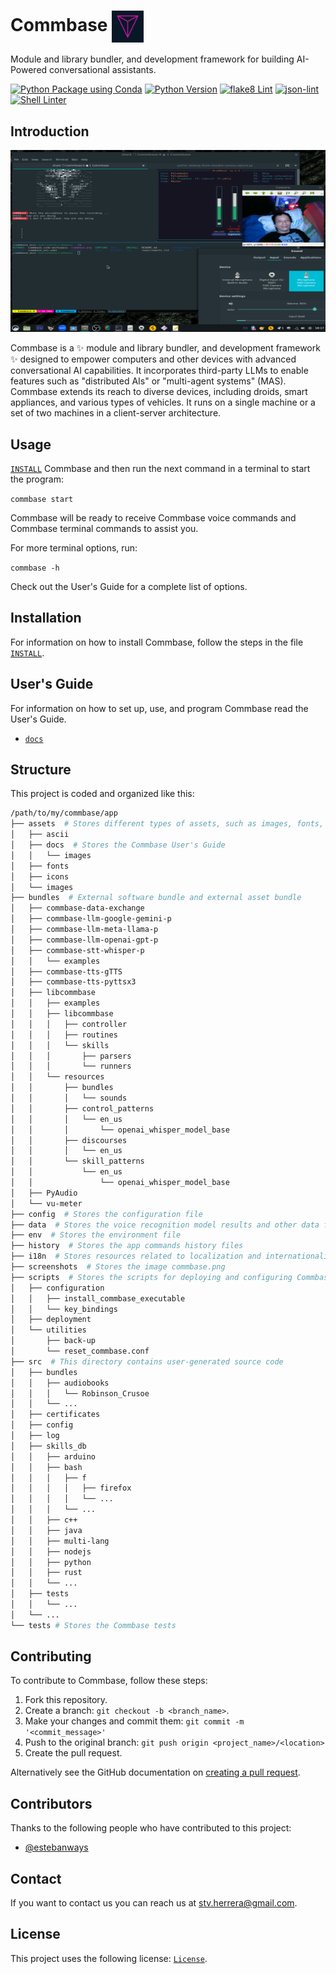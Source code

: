 # Commbase <img align="center" alt="Commbase" width="10%" src="./assets/docs/images/commbase.png" />

Module and library bundler, and development framework for building AI-Powered conversational assistants.

[![Python Package using Conda](https://github.com/mydroidandi/commbase/actions/workflows/python-package-conda.yml/badge.svg)](https://github.com/mydroidandi/commbase/actions/workflows/python-package-conda.yml)
[![Python Version](https://img.shields.io/badge/Python-3.10%20%7C%203.11%20%7C%203.12-blue)](https://img.shields.io/badge/python-3.10%20%7C%203.11%20%7C%203.12-blue)
[![flake8 Lint](https://github.com/mydroidandi/commbase/actions/workflows/python-flake8-lint.yml/badge.svg)](https://github.com/mydroidandi/commbase/actions/workflows/python-flake8-lint.yml)
[![json-lint](https://github.com/mydroidandi/commbase/actions/workflows/jq-json-lint.yml/badge.svg)](https://github.com/mydroidandi/commbase/actions/workflows/jq-json-lint.yml)
[![Shell Linter](https://github.com/mydroidandi/commbase/actions/workflows/shell-linter.yml/badge.svg)](https://github.com/mydroidandi/commbase/actions/workflows/shell-linter.yml)


## Introduction

<img alt="Commbase" src="./screenshots/commbase.png?raw=true" width="550" height="291" />

Commbase is a ✨ module and library bundler, and development framework ✨ designed to empower computers and other devices with advanced conversational AI capabilities. It incorporates third-party LLMs to enable features such as  "distributed AIs" or "multi-agent systems" (MAS).  Commbase extends its reach to diverse devices, including droids, smart appliances, and various types of vehicles. It runs on a single machine or a set of two machines in a client-server architecture.

## Usage

[`INSTALL`](./INSTALL) Commbase and then run the next command in a terminal to start the program:

`commbase start`

Commbase will be ready to receive Commbase voice commands and Commbase terminal commands to assist you.

For more terminal options, run:

`commbase -h`

Check out the User's Guide for a complete list of options.

## Installation

For information on how to install Commbase, follow the steps in the file [`INSTALL`](./INSTALL).

## User's Guide

For information on how to set up, use, and program Commbase read the User's Guide.

* [`docs`](/assets/docs) 

## Structure

This project is coded and organized like this:

```sh
/path/to/my/commbase/app
├── assets  # Stores different types of assets, such as images, fonts, and ASCII art
│   ├── ascii
│   ├── docs  # Stores the Commbase User's Guide
│   │   └── images
│   ├── fonts
│   ├── icons
│   └── images
├── bundles  # External software bundle and external asset bundle
│   ├── commbase-data-exchange
│   ├── commbase-llm-google-gemini-p
│   ├── commbase-llm-meta-llama-p
│   ├── commbase-llm-openai-gpt-p
│   ├── commbase-stt-whisper-p
│   │   └── examples
│   ├── commbase-tts-gTTS
│   ├── commbase-tts-pyttsx3
│   ├── libcommbase
│   │   ├── examples
│   │   ├── libcommbase
│   │   │   ├── controller
│   │   │   ├── routines
│   │   │   └── skills
│   │   │       ├── parsers
│   │   │       └── runners
│   │   └── resources
│   │       ├── bundles
│   │       │   └── sounds
│   │       ├── control_patterns
│   │       │   └── en_us
│   │       │       └── openai_whisper_model_base
│   │       ├── discourses
│   │       │   └── en_us
│   │       └── skill_patterns
│   │           └── en_us
│   │               └── openai_whisper_model_base
│   ├── PyAudio
│   └── vu-meter
├── config  # Stores the configuration file
├── data  # Stores the voice recognition model results and other data files
├── env  # Stores the environment file
├── history  # Stores the app commands history files
├── i18n  # Stores resources related to localization and internationalization
├── screenshots  # Stores the image commbase.png
├── scripts  # Stores the scripts for deploying and configuring Commbase, and a few utils
│   ├── configuration
│   │   ├── install_commbase_executable
│   │   └── key_bindings
│   ├── deployment
│   └── utilities
│       ├── back-up
│       └── reset_commbase.conf
├── src  # This directory contains user-generated source code
│   ├── bundles
│   │   ├── audiobooks
│   │   │   └── Robinson_Crusoe
│   │   └── ...
│   ├── certificates
│   ├── config
│   ├── log
│   ├── skills_db
│   │   ├── arduino
│   │   ├── bash
│   │   │   ├── f
│   │   │   │   ├── firefox
│   │   │   │   └── ...
│   │   │   └── ...
│   │   ├── c++
│   │   ├── java
│   │   ├── multi-lang
│   │   ├── nodejs
│   │   ├── python
│   │   ├── rust
│   │   └── ...
│   ├── tests
│   │   └── ...
│   └── ...
└── tests # Stores the Commbase tests
```

## Contributing

To contribute to Commbase, follow these steps:

1. Fork this repository.
2. Create a branch: `git checkout -b <branch_name>`.
3. Make your changes and commit them: `git commit -m '<commit_message>'`
4. Push to the original branch: `git push origin <project_name>/<location>`
5. Create the pull request.

Alternatively see the GitHub documentation on [creating a pull request](https://help.github.com/en/github/collaborating-with-issues-and-pull-requests/creating-a-pull-request).

## Contributors

Thanks to the following people who have contributed to this project:

* [@estebanways](https://github.com/estebanways)

## Contact

If you want to contact us you can reach us at <stv.herrera@gmail.com>.

## License

This project uses the following license: [`License`](./COPYING).
